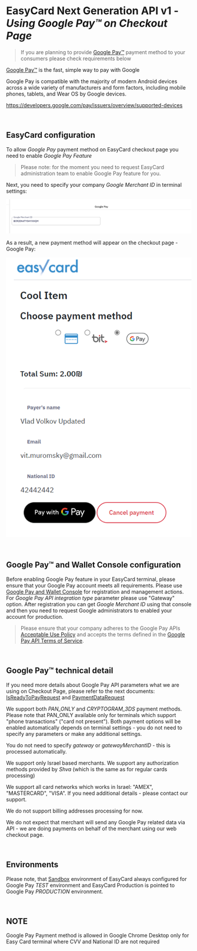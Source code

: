EasyCard Next Generation API v1 - _Using Google Pay&trade; on Checkout Page_
=================================================================

> If you are planning to provide [Google Pay&trade;](https://developers.google.com/pay) payment method to your consumers please check requirements below

[Google Pay&trade;](https://developers.google.com/pay) is the fast, simple way to pay with Google

Google Pay is compatible with the majority of modern Android devices across a wide variety of manufacturers and form factors, including mobile phones, tablets, and Wear OS by Google devices. 

https://developers.google.com/pay/issuers/overview/supported-devices


<br/>

EasyCard configuration
-----------------------------------------------------------------

To allow _Google Pay_ payment method on EasyCard checkout page you need to enable _Google Pay Feature_

>Please note: for the moment you need to request EasyCard administration team to enable Google Pay feature for you.

Next, you need to specify your company _Google Merchant ID_ in terminal settings:

![Google Merchant ID](images/GooglePaySettings.png)

As a result, a new payment method will appear on the checkout page - Google Pay:

![Google Pay Payment Option](images/GooglePayPaymentMethodSelection.png)

<br/>

Google Pay&trade; and Wallet Console configuration
-----------------------------------------------------------------

Before enabling Google Pay feature in your EasyCard terminal, please ensure that your Google Pay account meets all requirements. Please use [Google Pay and Wallet Console](https://pay.google.com/business/console) for registration and management actions. 
For _Google Pay API integration type_ parameter please use "Gateway" option.
After registration you can get _Google Merchant ID_ using that console and then you need to request Google administrators to enabled your account for production.

> Please ensure that your company adheres to the Google Pay APIs [Acceptable Use Policy](https://payments.developers.google.com/terms/aup) and accepts the terms defined in the [Google Pay API Terms of Service](https://payments.developers.google.com/terms/sellertos).

<br/>

Google Pay&trade; technical detail
-----------------------------------------------------------------

If you need more details about Google Pay API parameters what we are using on Checkout Page, please refer to the next documents: [IsReadyToPayRequest](https://developers.google.com/pay/api/web/reference/request-objects#IsReadyToPayRequest) and [PaymentDataRequest](https://developers.google.com/pay/api/web/reference/request-objects#PaymentDataRequest)

We support both _PAN_ONLY_ and _CRYPTOGRAM_3DS_ payment methods. Please note that PAN_ONLY available only for terminals which support "phone transactions" ("card not present"). Both payment options will be enabled automatically depends on terminal settings - you do not need to specify any parameters or make any additional settings.

You do not need to specify _gateway_ or _gatewayMerchantID_ - this is processed automatically.
 
We support only Israel based merchants. We support any authorization methods provided by _Shva_ (which is the same as for regular cards processing)

We support all card networks which works in Israel: "AMEX", "MASTERCARD", "VISA". If you need additional details - please contact our support.

We do not support billing addresses processing for now.

We do not expect that merchant will send any Google Pay related data via API - we are doing payments on  behalf of the merchant using our web checkout page.

<br/>

Environments
-----------------------------------------------------------------
 
 Please note, that [Sandbox](Readme.md#environments) environment of EasyCard always configured for Google Pay _TEST_ environment and EasyCard Production is pointed to Google Pay _PRODUCTION_ environment.
 
<br/>

NOTE
-----------------------------------------------------------------

Google Pay Payment method is allowed in Google Chrome Desktop only for Easy Card terminal where CVV and National ID are not required 
